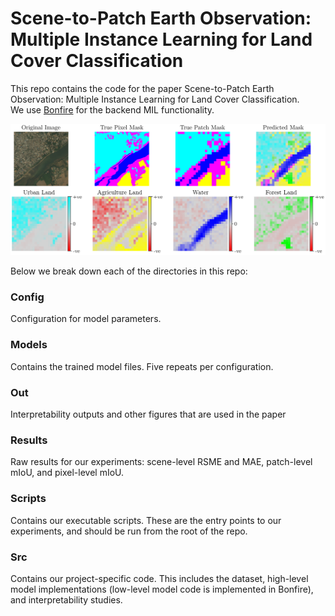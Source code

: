 
# Scene-to-Patch Earth Observation: Multiple Instance Learning for Land Cover Classification

This repo contains the code for the paper Scene-to-Patch Earth Observation: Multiple Instance Learning for Land Cover Classification.  
We use [Bonfire](https://github.com/JAEarly/Bonfire) for the backend MIL functionality.

![main_img](./out/interpretability/paper/435277_interpretation_24_medium.png)


Below we break down each of the directories in this repo:

### Config

Configuration for model parameters.

### Models

Contains the trained model files. Five repeats per configuration.

### Out

Interpretability outputs and other figures that are used in the paper

### Results

Raw results for our experiments: scene-level RSME and MAE, patch-level mIoU, and pixel-level mIoU.

### Scripts

Contains our executable scripts. These are the entry points to our experiments, and should be run from the root
of the repo.

### Src

Contains our project-specific code. This includes the dataset, high-level model implementations
(low-level model code is implemented in Bonfire), and interpretability studies.

